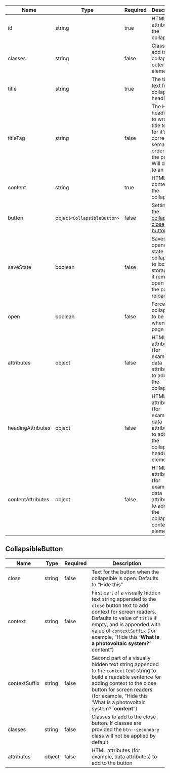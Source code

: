 | Name              | Type                        | Required | Description                                                                                                         |
| ----------------- | --------------------------- | -------- | ------------------------------------------------------------------------------------------------------------------- |
| id                | string                      | true     | HTML `id` attribute for the collapsible                                                                             |
| classes           | string                      | false    | Classes to add to the collapsible outer element                                                                     |
| title             | string                      | true     | The title text for the collapsible heading                                                                          |
| titleTag          | string                      | false    | The HTML heading tag to wrap the title text in for it’s correct semantic order on the page. Will default to an `h2` |
| content           | string                      | true     | HTML content for the collapsible                                                                                    |
| button            | object`<CollapsibleButton>` | false    | Settings for the [collapsible close button](#collapsiblebutton)                                                     |
| saveState         | boolean                     | false    | Saves the opened state of the collapsible to local storage so it remains open when the page reloads                 |
| open              | boolean                     | false    | Forces the collapsible to be open when the page loads                                                               |
| attributes        | object                      | false    | HTML attributes (for example, data attributes) to add to the collapsible                                            |
| headingAttributes | object                      | false    | HTML attributes (for example, data attributes) to add to the collapsible header element                             |
| contentAttributes | object                      | false    | HTML attributes (for example, data attributes) to add to the collapsible content element                            |

## CollapsibleButton

| Name          | Type   | Required | Description                                                                                                                                                                                                                                                                     |
| ------------- | ------ | -------- | ------------------------------------------------------------------------------------------------------------------------------------------------------------------------------------------------------------------------------------------------------------------------------- |
| close         | string | false    | Text for the button when the collapsible is open. Defaults to “Hide this”                                                                                                                                                                                                       |
| context       | string | false    | First part of a visually hidden text string appended to the `close` button text to add context for screen readers. Defaults to value of `title` if empty, and is appended with value of `contextSuffix` (for example, “Hide this **‘What is a photovoltaic system?’** content”) |
| contextSuffix | string | false    | Second part of a visually hidden text string appended to the `context` text string to build a readable sentence for adding context to the close button for screen readers (for example, ”Hide this ‘What is a photovoltaic system?’ **content**”)                               |
| classes       | string | false    | Classes to add to the close button. If classes are provided the `btn--secondary` class will not be applied by default                                                                                                                                                           |
| attributes    | object | false    | HTML attributes (for example, data attributes) to add to the button                                                                                                                                                                                                             |
